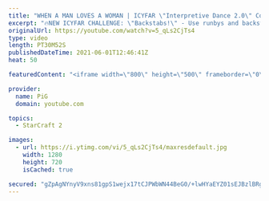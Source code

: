 ```yaml
---
title: "WHEN A MAN LOVES A WOMAN | ICYFAR \"Interpretive Dance 2.0\" Compilation"
excerpt: "🔥NEW ICYFAR CHALLENGE: \"Backstabs!\" - Use runbys and backstab maneuvres to pick your opponent apart. Send submissions to eonblu95@gmail.com as attachment AND only ICYFAR as the subject. Max 1 replay per person. Latest submission is on the 15th May  0:00 Game 1 15:30 Game 2 20:43 Game 3  In this week’s"
originalUrl: https://youtube.com/watch?v=5_qLs2CjTs4
type: video
length: PT30M52S
publishedDateTime: 2021-06-01T12:46:41Z
heat: 50

featuredContent: "<iframe width=\"800\" height=\"500\" frameborder=\"0\" src=\"https://www.youtube.com/embed/5_qLs2CjTs4\" allow=\"accelerometer; autoplay; encrypted-media; gyroscope; picture-in-picture\" allowfullscreen></iframe>"

provider:
  name: PiG
  domain: youtube.com

topics:
  - StarCraft 2

images:
  - url: https://i.ytimg.com/vi/5_qLs2CjTs4/maxresdefault.jpg
    width: 1280
    height: 720
    isCached: true

secured: "gZpAgNYnyV9xns81gpS1wejx17tCJPWbWN44BeG0/+lwHYaEYZ01sEJBzlBRg48AIJVWe8PlbcSat03LP/hz3u8oKRj8+8nDY1cUXx+F9uWmGbn0gJlgc8niX3FNGvy3vvwnnfTlXmQtGDGAX9JQwmnGKROIMzHDmiqVgQioCzseKUAfMtzI1c6s4UTGgPzeQt4YU3NwqhPa9zdoRkOFCg18THKTl3vx/3C3Smi1/owLpGePM4rTAY6ttT0hST3NiYmBd4jIa2Scc93K8lhkfouyynvnRnSglur19U+ovqh/1KUshrxjCMN9zZksWjL5jFZeZu3JWeKwiqXR/D7muj43gNAw+8AWjnI4QP2zWHuX+h8V2xg4q5obJI+tOe9NGA9JQfYMAUr+hOiuwHz4sg8OzB73J4Eqo3Kv9CwPi1Q=;OgeyjlpvRX9nmbd7W8qJ8w=="
---
```


